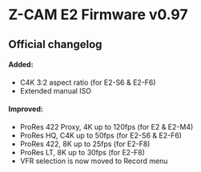 # Z-CAM E2 Firmware v0.97

## Official changelog

#### Added:
- ​C4K 3:2 aspect ratio (for E2-S6 & E2-F6)
- Extended manual ISO

#### Improved:
- ProRes 422 Proxy, 4K up to 120fps (for E2 & E2-M4)
- ProRes HQ, C4K up to 50fps (for E2-S6 & E2-F6)
- ProRes 422, 8K up to 25fps (for E2-F8)
- ProRes LT, 8K up to 30fps (for E2-F8)
- VFR selection is now moved to Record menu
